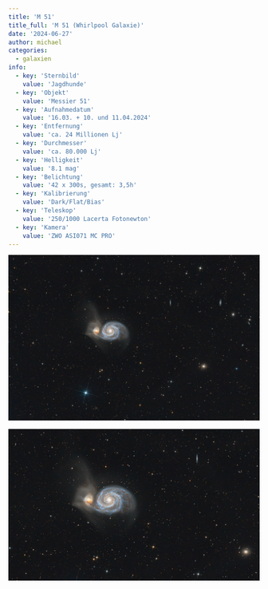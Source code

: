 ```yaml
---
title: 'M 51'
title_full: 'M 51 (Whirlpool Galaxie)'
date: '2024-06-27'
author: michael
categories:
  - galaxien
info:
  - key: 'Sternbild'
    value: 'Jagdhunde'
  - key: 'Objekt'
    value: 'Messier 51'
  - key: 'Aufnahmedatum'
    value: '16.03. + 10. und 11.04.2024'
  - key: 'Entfernung'
    value: 'ca. 24 Millionen Lj'
  - key: 'Durchmesser'
    value: 'ca. 80.000 Lj'
  - key: 'Helligkeit'
    value: '8.1 mag'
  - key: 'Belichtung'
    value: '42 x 300s, gesamt: 3,5h'
  - key: 'Kalibrierung'
    value: 'Dark/Flat/Bias'
  - key: 'Teleskop'
    value: '250/1000 Lacerta Fotonewton'
  - key: 'Kamera'
    value: 'ZWO ASI071 MC PRO'
---
```


![M-51](header.jpg 'M-51')

![M-51](m-51.jpg 'M-51')

